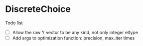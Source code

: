 # DiscreteChoice


Todo list

- [ ] Allow the raw Y vector to be any kind, not only integer eltype
- [ ] Add args to optimization function: precision, max_iter times